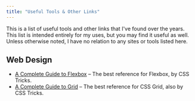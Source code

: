 ```yaml
---
title: "Useful Tools & Other Links"
---
```


This is a list of useful tools and other links that I've found over the years. This list is intended entirely for my uses, but you may find it useful as well. Unless otherwise noted, I have no relation to any sites or tools listed here.

## Web Design

* [A Complete Guide to Flexbox](https://css-tricks.com/snippets/css/a-guide-to-flexbox/) – The best reference for Flexbox, by CSS Tricks.
* [A Complete Guide to Grid](https://css-tricks.com/snippets/css/complete-guide-grid/) – The best reference for CSS Grid, also by CSS Tricks.
